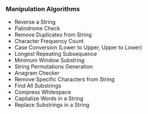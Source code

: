 ### **Manipulation Algorithms**

- Reverse a String
- Palindrome Check
- Remove Duplicates from String
- Character Frequency Count
- Case Conversion (Lower to Upper, Upper to Lower)
- Longest Repeating Subsequence
- Minimum Window Substring
- String Permutations Generation
- Anagram Checker
- Remove Specific Characters from String
- Find All Substrings
- Compress Whitespace
- Capitalize Words in a String
- Replace Substrings in a String
